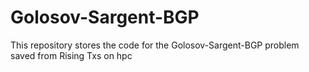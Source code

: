 Golosov-Sargent-BGP
===================

This repository stores the code for the Golosov-Sargent-BGP problem
saved from Rising Txs on hpc
